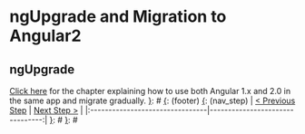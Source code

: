 [__prod__]: #
[{]: <region> (header)

[}]: #
[{]: <region> (body)
# ngUpgrade and Migration to Angular2

## ngUpgrade

[Click here](angular-meteor.com/tutorials/socially/angular1/migration-to-angular2) for the chapter explaining how to use both Angular 1.x and 2.0 in the same app and migrate gradually.
[}]: #
[{]: <region> (footer)
[{]: <helper> (nav_step)
| [< Previous Step](step23.md) | [Next Step >](step25.md) |
|:--------------------------------|--------------------------------:|
[}]: #
[}]: #